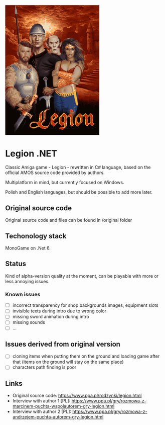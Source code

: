 <img src="images/legion.png" width="300px" />

# Legion .NET

Classic Amiga game - Legion - rewritten in C# language, based on the official AMOS source code provided by authors. 

Multiplatform in mind, but currently focused on Windows. 

Polish and English languages, but should be possible to add more later.

## Original source code
Original source code and files can be found in /original folder

## Techonology stack
MonoGame on .Net 6.

## Status
Kind of alpha-version quality at the moment, can be playable with more or less annoying issues. 

### Known issues
- [ ] incorrect transparency for shop backgrounds images, equipment slots
- [ ] invisible texts during intro due to wrong color
- [ ] missing sword animation during intro
- [ ] missing sounds
- [ ] ...

## Issues derived from original version
- [ ] cloning items when putting them on the ground and loading game after that (items on the ground will stay on the same place)
- [ ] characters path finding is poor

## Links
* Original source code: https://www.ppa.pl/rodzynki/legion.html
* Interview with author 1 [PL]: https://www.ppa.pl/gry/rozmowa-z-marcinem-puchta-wspolautorem-gry-legion.html
* Interview with author 2 [PL]: https://www.ppa.pl/gry/rozmowa-z-andrzejem-puchta-autorem-gry-legion.html
